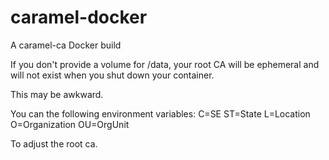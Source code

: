 # caramel-docker
A caramel-ca Docker build

If you don't provide a volume for /data, your root CA will be ephemeral and
will not exist when you shut down your container. 

This may be awkward.

You can the following environment variables:
C=SE
ST=State
L=Location
O=Organization
OU=OrgUnit

To adjust the root ca.



